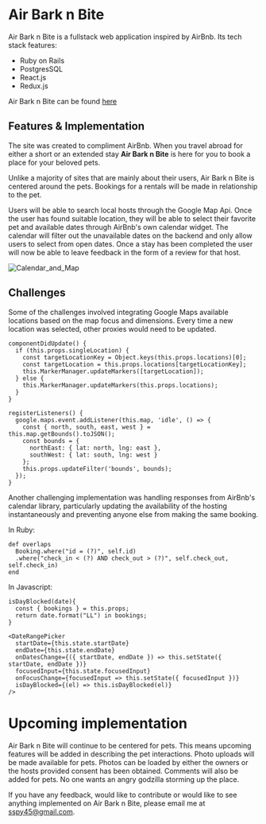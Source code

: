 # Air Bark n Bite

Air Bark n Bite is a fullstack web application inspired by AirBnb.  Its tech stack features:

  - Ruby on Rails
  - PostgresSQL
  - React.js
  - Redux.js

Air Bark n Bite can be found [here](http://www.airbarkandbite.com/#/)

## Features & Implementation

The site was created to compliment AirBnb.  When you travel abroad for either a short or an extended stay **Air Bark n Bite** is here for you to book a place for your beloved pets.  

Unlike a majority of sites that are mainly about their users, Air Bark n Bite is centered around the pets.  Bookings for a rentals will be made in relationship to the pet.  

Users will be able to search local hosts through the Google Map Api.  Once the user has found suitable location, they will be able to select their favorite pet and available dates through AirBnb's own calendar widget.  The calendar will filter out the unavailable dates on the backend and only allow users to select from open dates.  Once a stay has been completed the user will now be able to leave feedback in the form of a review for that host.  

![Calendar_and_Map](http://res.cloudinary.com/dkw3fxfzr/image/upload/v1495835094/Screen_Shot_2017-05-26_at_2.42.59_PM_kva5wy.png)

## Challenges

Some of the challenges involved integrating Google Maps available locations based on the map focus and dimensions. Every time a new location was selected, other proxies would need to be updated.
```
componentDidUpdate() {
  if (this.props.singleLocation) {
    const targetLocationKey = Object.keys(this.props.locations)[0];
    const targetLocation = this.props.locations[targetLocationKey];
    this.MarkerManager.updateMarkers([targetLocation]);
  } else {
    this.MarkerManager.updateMarkers(this.props.locations);
  }
}

registerListeners() {
  google.maps.event.addListener(this.map, 'idle', () => {
    const { north, south, east, west } = this.map.getBounds().toJSON();
    const bounds = {
      northEast: { lat: north, lng: east },
      southWest: { lat: south, lng: west }
    };
    this.props.updateFilter('bounds', bounds);
  });
}
```

Another challenging implementation was handling responses from AirBnb's calendar library, particularly updating the availability of the hosting instantaneously and preventing anyone else from making the same booking.  

In Ruby:
```
def overlaps
  Booking.where("id = (?)", self.id)
  .where("check_in < (?) AND check_out > (?)", self.check_out, self.check_in)
end
```
In Javascript:
```
isDayBlocked(date){
  const { bookings } = this.props;
  return date.format("LL") in bookings;
}

<DateRangePicker
  startDate={this.state.startDate}
  endDate={this.state.endDate}
  onDatesChange={({ startDate, endDate }) => this.setState({ startDate, endDate })}
  focusedInput={this.state.focusedInput}
  onFocusChange={focusedInput => this.setState({ focusedInput })}
  isDayBlocked={(el) => this.isDayBlocked(el)}
/>
```
# Upcoming implementation
Air Bark n Bite will continue to be centered for pets.  This means upcoming features will be added in describing the pet interactions. Photo uploads will be made available for pets.  Photos can be loaded by either the owners or the hosts provided consent has been obtained.  Comments will also be added for pets.  No one wants an angry godzilla storming up the place.

If you have any feedback, would like to contribute or would like to see anything implemented on Air Bark n Bite, please email me at sspy45@gmail.com.    
